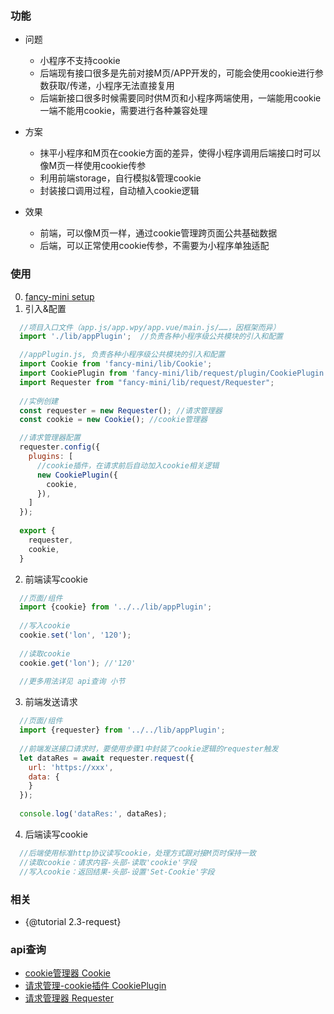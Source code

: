 ### 功能
- 问题  
  - 小程序不支持cookie
  - 后端现有接口很多是先前对接M页/APP开发的，可能会使用cookie进行参数获取/传递，小程序无法直接复用
  - 后端新接口很多时候需要同时供M页和小程序两端使用，一端能用cookie一端不能用cookie，需要进行各种兼容处理

- 方案  
  - 抹平小程序和M页在cookie方面的差异，使得小程序调用后端接口时可以像M页一样使用cookie传参
  - 利用前端storage，自行模拟&管理cookie
  - 封装接口调用过程，自动植入cookie逻辑

- 效果  
  - 前端，可以像M页一样，通过cookie管理跨页面公共基础数据
  - 后端，可以正常使用cookie传参，不需要为小程序单独适配

### 使用
0. [fancy-mini setup](./tutorial-0-getStarted.html)
1. 引入&配置
```js
  //项目入口文件（app.js/app.wpy/app.vue/main.js/……，因框架而异）
  import './lib/appPlugin';  //负责各种小程序级公共模块的引入和配置
```
```js
  //appPlugin.js, 负责各种小程序级公共模块的引入和配置
  import Cookie from 'fancy-mini/lib/Cookie';
  import CookiePlugin from 'fancy-mini/lib/request/plugin/CookiePlugin';
  import Requester from "fancy-mini/lib/request/Requester";
  
  //实例创建
  const requester = new Requester(); //请求管理器
  const cookie = new Cookie(); //cookie管理器

  //请求管理器配置
  requester.config({
    plugins: [
      //cookie插件，在请求前后自动加入cookie相关逻辑
      new CookiePlugin({
        cookie,
      }),
    ]
  });
  
  export {
    requester,
    cookie,
  }
```

2. 前端读写cookie  
```js
  //页面/组件
  import {cookie} from '../../lib/appPlugin';
  
  //写入cookie
  cookie.set('lon', '120');
  
  //读取cookie
  cookie.get('lon'); //'120'
  
  //更多用法详见 api查询 小节
```
3. 前端发送请求
```js
  //页面/组件
  import {requester} from '../../lib/appPlugin';
  
  //前端发送接口请求时，要使用步骤1中封装了cookie逻辑的requester触发
  let dataRes = await requester.request({
    url: 'https://xxx',
    data: {
    }
  });
  
  console.log('dataRes:', dataRes);
```
4. 后端读写cookie
```js
  //后端使用标准http协议读写cookie，处理方式跟对接M页时保持一致
  //读取cookie：请求内容-头部-读取'cookie'字段
  //写入cookie：返回结果-头部-设置'Set-Cookie'字段
```

### 相关
- {@tutorial 2.3-request}

### api查询
- [cookie管理器 Cookie](./Cookie.html)
- [请求管理-cookie插件 CookiePlugin](./CookiePlugin.html)
- [请求管理器 Requester](./Requester.html)